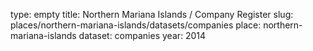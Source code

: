 type: empty
title: Northern Mariana Islands / Company Register
slug: places/northern-mariana-islands/datasets/companies
place: northern-mariana-islands
dataset: companies
year: 2014
